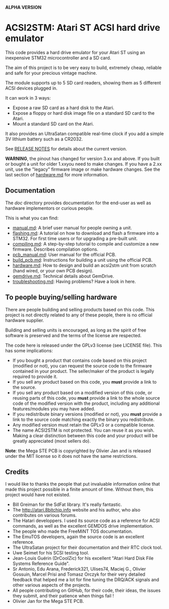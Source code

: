 **ALPHA VERSION**

ACSI2STM: Atari ST ACSI hard drive emulator
===========================================

This code provides a hard drive emulator for your Atari ST using an inexpensive
STM32 microcontroller and a SD card.

The aim of this project is to be very easy to build, extremely cheap, reliable
and safe for your precious vintage machine.

The module supports up to 5 SD card readers, showing them as 5 different ACSI
devices plugged in.

It can work in 3 ways:
 * Expose a raw SD card as a hard disk to the Atari.
 * Expose a floppy or hard disk image file on a standard SD card to the Atari.
 * Mount a standard SD card on the Atari.

It also provides an UltraSatan compatible real-time clock if you add a simple
3V lithium battery such as a CR2032.

See [RELEASE NOTES](release_notes.md) for details about the current version.

**WARNING**, the pinout has changed for version 3.xx and above. If you built or
bought a unit for older 1.xxyou need to make changes. If you have a 2.xx unit,
use the "legacy" firmware image or make hardware changes. See the last section
of [hardware.md](doc/hardware.md) for more information.


Documentation
-------------

The *doc* directory provides documentation for the end-user as well as hardware
implementors or curious people.

This is what you can find:

 * [manual.md](doc/manual.md): A brief user manual for people owning a unit.
 * [flashing.md](doc/flashing.md): A tutorial on how to download and flash a
   firmware into a STM32. For first time users or for upgrading a pre-built
   unit.
 * [compiling.md](doc/compiling.md): A step-by-step tutorial to compile and
   customize a new firmware. Describes compilation options.
 * [pcb_manual.md](doc/pcb_manual.md): User manual for the official PCB.
 * [build_pcb.md](doc/build_pcb.md): Instructions for building a unit using
   the official PCB.
 * [hardware.md](doc/hardware.md): How to design and build an acsi2stm unit
   from scratch (hand wired, or your own PCB design).
 * [gemdrive.md](doc/gemdrive.md): Technical details about GemDrive.
 * [troubleshooting.md](doc/troubleshooting.md): Having problems? Have a look
   in here.


To people buying/selling hardware
---------------------------------

There are people building and selling products based on this code. This project
is not directly related to any of these people, there is no official hardware
supplier.

Building and selling units is encouraged, as long as the spirit of free software
is preserved and the terms of the license are respected.

The code here is released under the GPLv3 license (see LICENSE file). This has
some implications:

 * If you bought a product that contains code based on this project (modified or
   not), you can request the source code to the firmware contained in your
   product. The seller/maker of the product is legally required to provide it.
 * If you sell any product based on this code, you **must** provide a link to
   the source.
 * If you sell any product based on a modified version of this code, or reusing
   parts of this code, you **must** provide a link to the whole source code of
   the modified version with the product, including any additional
   features/modules you may have added.
 * If you redistribute binary versions (modified or not), you **must** provide a
   link to the source code matching exactly the binary you redistribute.
 * Any modified version must retain the GPLv3 or a compatible license.
 * The name ACSI2STM is not protected. You can reuse it as you wish. Making a
   clear distinction between this code and your product will be greatly
   appreciated (most sellers do).

**Note**: the Mega STE PCB is copyrighted by Olivier Jan and is released under the
MIT license so it does not have the same restrictions.


Credits
-------

I would like to thanks the people that put invaluable information online that
made this project possible in a finite amount of time. Without them, this
project would have not existed.

 * Bill Greiman for the SdFat library. It's really fantastic.
 * The http://atari.8bitchip.info website and his author, who also contributes
   on various forums.
 * The Hatari developpers. I used its source code as a reference for ACSI
   commands, as well as the excellent GEMDOS drive implementation.
 * The people who made the FreeMiNT TOS documentation.
 * The EmuTOS developers, again the source code is an excellent reference.
 * The UltraSatan project for their documentation and their RTC clock tool.
 * Uwe Seimet for his SCSI testing tool.
 * Jean-Louis Guérin (DrCoolZic) for his excellent "Atari Hard Disk File Systems
   Reference Guide".
 * Sr Antonio, Edu Arana, Frederick321, Ulises74, Maciej G., Olivier Gossuin,
   Marcel Prisi and Tomasz Orczyk for their very detailed feedback that helped
   me a lot for fine tuning the DRQ/ACK signals and other various aspects of the
   projects.
 * All people contributing on GitHub, for their code, their ideas, the issues
   they submit, and their patience when things fail !
 * Olivier Jan for the Mega STE PCB.
